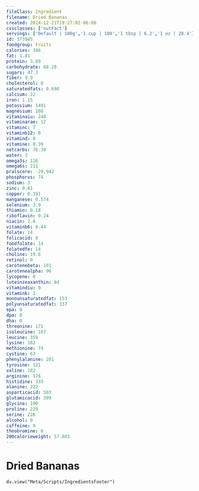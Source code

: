```yaml
---
fileClass: Ingredient
filename: Dried Bananas
created: 2024-12-21T19:27:02-06:00
cssclasses: ['nutFact']
servings: ['Default | 100g','1 cup | 100','1 tbsp | 6.2','1 oz | 28.4']
id: 173945
foodgroup: Fruits
calories: 346
fat: 1.81
protein: 3.89
carbohydrate: 88.28
sugars: 47.3
fiber: 9.9
cholesterol: 0
saturatedfats: 0.698
calcium: 22
iron: 1.15
potassium: 1491
magnesium: 108
vitaminaiu: 248
vitaminarae: 12
vitaminc: 7
vitaminb12: 0
vitamind: 0
vitamine: 0.39
netcarbs: 78.38
water: 3
omega3s: 126
omega6s: 211
pralscore: -29.942
phosphorus: 74
sodium: 3
zinc: 0.61
copper: 0.391
manganese: 0.574
selenium: 3.9
thiamin: 0.18
riboflavin: 0.24
niacin: 2.8
vitaminb6: 0.44
folate: 14
folicacid: 0
foodfolate: 14
folatedfe: 14
choline: 19.6
retinol: 0
carotenebeta: 101
carotenealpha: 96
lycopene: 0
luteinzeaxanthin: 84
vitamindiu: 0
vitamink: 2
monounsaturatedfat: 153
polyunsaturatedfat: 337
epa: 0
dpa: 0
dha: 0
threonine: 171
isoleucine: 167
leucine: 359
lysine: 162
methionine: 74
cystine: 63
phenylalanine: 201
tyrosine: 121
valine: 282
arginine: 176
histidine: 333
alanine: 222
asparticacid: 503
glutamicacid: 399
glycine: 190
proline: 229
serine: 226
alcohol: 0
caffeine: 0
theobromine: 0
200calorieweight: 57.803
---
```


# Dried Bananas

```dataviewjs
dv.view("Meta/Scripts/IngredientsFooter")
```
